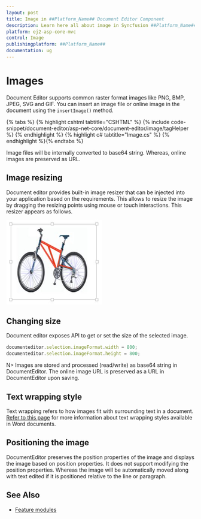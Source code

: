 ```yaml
---
layout: post
title: Image in ##Platform_Name## Document Editor Component
description: Learn here all about image in Syncfusion ##Platform_Name## Document Editor component of Syncfusion Essential JS 2 and more.
platform: ej2-asp-core-mvc
control: Image
publishingplatform: ##Platform_Name##
documentation: ug
---
```



# Images

Document Editor supports common raster format images like PNG, BMP, JPEG, SVG and GIF. You can insert an image file or online image in the document using the `insertImage()` method.


{% tabs %}
{% highlight cshtml tabtitle="CSHTML" %}
{% include code-snippet/document-editor/asp-net-core/document-editor/image/tagHelper %}
{% endhighlight %}
{% highlight c# tabtitle="Image.cs" %}
{% endhighlight %}{% endtabs %}


Image files will be internally converted to base64 string. Whereas, online images are preserved as URL.

## Image resizing

Document editor provides built-in image resizer that can be injected into your application based on the requirements. This allows to resize the image by dragging the resizing points using mouse or touch interactions. This resizer appears as follows.

![Image](images/image.JPG)

## Changing size

Document editor exposes API to get or set the size of the selected image.

```typescript
documenteditor.selection.imageFormat.width = 800;
documenteditor.selection.imageFormat.height = 800;
```

N> Images are stored and processed (read/write) as base64 string in DocumentEditor. The online image URL is preserved as a URL in DocumentEditor upon saving.

## Text wrapping style

Text wrapping refers to how images fit with surrounding text in a document. [Refer to this page](../asp-net-core/text-wrapping-style) for more information about text wrapping styles available in Word documents.

## Positioning the image

DocumentEditor preserves the position properties of the image and displays the image based on position properties. It does not support modifying the position properties. Whereas the image will be automatically moved along with text edited if it is positioned relative to the line or paragraph.

## See Also

* [Feature modules](../asp-net-core/feature-module)
